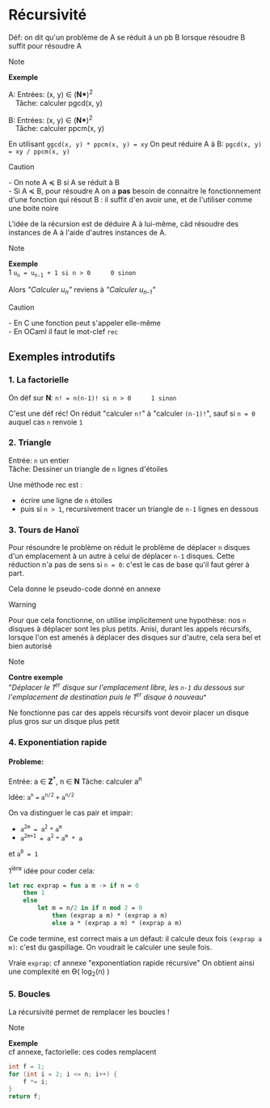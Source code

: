 # Récursivité

Déf: on dit qu'un problème de A se réduit à un pb B lorsque résoudre B suffit pour résoudre A

> [!NOTE]
> **Exemple**<br>
>
> A: Entrées: (x, y) ∈ (**N\***)<sup>2</sup><br>
> $\hspace{8pt}$ Tâche: calculer pgcd(x, y)
>
> B: Entrées: (x, y) ∈ (**N\***)<sup>2</sup><br>
> $\hspace{8pt}$ Tâche: calculer ppcm(x, y)
>
> En utilisant `ggcd(x, y) * ppcm(x, y) = xy` On peut réduire A à B: `pgcd(x, y) = xy / ppcm(x, y)`

> [!CAUTION]
> \- On note A ≼ B si A se réduit à B<br>
> \- Si A ≼ B, pour résoudre A on a **pas** besoin de connaitre le fonctionnement d'une fonction qui résout B : il suffit d'en avoir une, et de l'utiliser comme une boite noire

L'idée de la récursion est de déduire A à lui-même, càd résoudre des instances de A à l'aide d'autres instances de A.

> [!NOTE]
> **Exemple**<br>1
> `u`<sub>`n`</sub>` = u`<sub>`n-1`</sub>` + 1 si n > 0` $\hspace{25pt}$ `0 sinon`
>
> Alors *"Calculer u<sub>n</sub>"* reviens à *"Calculer u<sub>n-1</sub>"*

> [!CAUTION]
> \- En C une fonction peut s'appeler elle-même<br>
> \- En OCaml il faut le mot-clef `rec`

## Exemples introdutifs

### 1. La factorielle

On déf sur **N**: `n! = n(n-1)! si n > 0` $\hspace{25pt}$ `1 sinon`

C'est une déf réc! On réduit "calculer `n!`" à "calculer `(n-1)!`", sauf si `n = 0` auquel cas `n` renvoie `1`

### 2. Triangle

Entrée: `n` un entier<br>
Tâche: Dessiner un triangle de `n` lignes d'étoiles

Une méthode rec est :
- écrire une ligne de `n` étoiles
- puis si `n > 1`, recursivement tracer un triangle de `n-1` lignes en dessous

### 3. Tours de Hanoï

Pour résoundre le problème on réduit le problème de déplacer `n` disques d'un emplacement à un autre à celui de déplacer `n-1` disques. Cette réduction n'a pas de sens si `n = 0`: c'est le cas de base qu'il faut gérer à part.

Cela donne le pseudo-code donné en annexe

> [!WARNING]
> Pour que cela fonctionne, on utilise implicitement une hypothèse: nos `n` disques à déplacer sont les plus petits. Anisi, durant les appels récursifs, lorsque l'on est amenés à déplacer des disques sur d'autre, cela sera bel et bien autorisé

> [!NOTE]
> **Contre exemple**<br>
> "*Déplacer le 1<sup>er</sup> disque sur l'emplacement libre, les `n-1` du dessous sur l'emplacement de destination puis le 1<sup>er</sup> disque à nouveau*"
>
> Ne fonctionne pas car des appels récursifs vont devoir placer un disque plus gros sur un disque plus petit

### 4. Exponentiation rapide

#### Probleme:
Entrée: a ∈ **Z**<sup>*</sup>, n ∈ **N**
Tâche: calculer a<sup>n</sup>

Idée: `a`<sup>`n`</sup> `=` `a`<sup>`n/2`</sup> `+` `a`<sup>`n/2`</sup>

On va distinguer le cas pair et impair:
- `a`<sup>`2m`</sup>` = a`<sup>`2`</sup> `*` `a`<sup>`m`</sup>
- `a`<sup>`2m+1`</sup>` = a`<sup>`2`</sup> `*` `a`<sup>`m`</sup>` * a`

et `a`<sup>`0`</sup>` = 1`

1<sup>ière</sup> idée pour coder cela:
```ocaml
let rec exprap = fun a m -> if n = 0
    then 1 
    else
        let m = n/2 in if n mod 2 = 0
            then (exprap a m) * (exprap a m) 
            else a * (exprap a m) * (exprap a m)
```

Ce code termine, est correct mais a un défaut: il calcule deux fois `(exprap a m)`: c'est du gaspillage. On voudrait le calculer une seule fois.

Vraie `exprap`: cf annexe "exponentiation rapide récursive" On obtient ainsi une complexité en Ɵ( log<sub>2</sub>(n) )

### 5. Boucles

La récursivité permet de remplacer les boucles !

> [!NOTE]
> **Exemple**<br>
> cf annexe, factorielle: ces codes remplacent
> ```c
> int f = 1;
> for (int i = 2; i <= n; i++) {
>     f *= i;
> }
> return f;
> ```